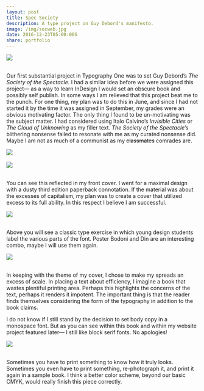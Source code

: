 ```yaml
---
layout: post
title: Spec Society
description: A type project on Guy Debord's manifesto.
image: /img/socweb.jpg
date: 2016-12-23T05:00:00S
share: portfolio 
---
```




<img class="col three" src="/img/soc1.JPG">
<div class="col three caption">
&nbsp;
</div> 

Our first substantial project in Typography One was to set Guy Debord’s *The Society of the Spectacle*. I had a similar idea before we were assigned this project— as a way to learn InDesign I would set an obscure book and possibly self publish. 
In some ways I am relieved that this project beat me to the punch. For one thing, my plan was to do this in June, and since I had not started it by the time it was assigned in September, my grades were an obvious motivating factor. The only thing I found to be un-motivating was the subject matter. I had considered using Italo Calvino’s *Invisible Cities* or *The Cloud of Unknowing* as my filler text. *The Society of the Spectacle*’s blithering nonsense failed to resonate with me as my curated nonsense did. Maybe I am not as much of a communist as my ~~classmates~~ comrades are.

<img class="col three" src="/img/soc2.JPG">
<div class="col three caption">
&nbsp;
</div> 

<img class="col three" src="/img/spectacle.png">
<div class="col three caption">
&nbsp;
</div>


You can see this reflected in my front cover. I went for a maximal design with a dusty third edition paperback connotation. If the material was about the excesses of capitalism, my plan was to create a cover that utilized excess to its full ability. In this respect I believe I am successful.

<div class="img_row">
<img class="col three" src="/img/spectacle2.png">
</div>
<div class="col three caption">
&nbsp;
</div>


Above you will see a classic type exercise in which young design students label the various parts of the font. Poster Bodoni and Din are an interesting combo, maybe I will use them again.

<img class="col three" src="/img/spectacle3.png">
<div class="col three caption">
&nbsp;
</div>

In keeping with the theme of my cover, I chose to make my spreads an excess of scale. In placing a text about efficiency, I imagine a book that wastes plentiful printing area. Perhaps this highlights the concerns of the text, perhaps it renders it impotent. The important thing is that the reader finds themselves considering the form of the typography in addition to the book claims. 

I do not know if I still stand by the decision to set body copy in a monospace font. But as you can see within this book and within my website project featured later— I still like block serif fonts. No apologies! 

<img class="col three" src="/img/soc3.JPG">
<div class="col three caption">
&nbsp;
</div> 

Sometimes you have to print something to know how it truly looks. Sometimes you even have to print something, re-photograph it, and print it again in a sample book. I think a better color scheme, beyond our basic CMYK, would really finish this piece correctly.

